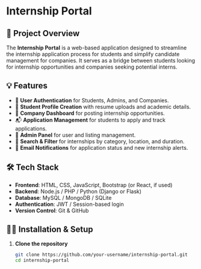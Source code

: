 # Internship Portal

## 📌 Project Overview

The **Internship Portal** is a web-based application designed to streamline the internship application process for students and simplify candidate management for companies. It serves as a bridge between students looking for internship opportunities and companies seeking potential interns.

## 💡 Features

- 🔐 **User Authentication** for Students, Admins, and Companies.
- 📄 **Student Profile Creation** with resume uploads and academic details.
- 🏢 **Company Dashboard** for posting internship opportunities.
- 📬 **Application Management** for students to apply and track applications.
- 🧾 **Admin Panel** for user and listing management.
- 🔎 **Search & Filter** for internships by category, location, and duration.
- 📧 **Email Notifications** for application status and new internship alerts.

## 🛠️ Tech Stack

- **Frontend**: HTML, CSS, JavaScript, Bootstrap (or React, if used)
- **Backend**: Node.js / PHP / Python (Django or Flask)
- **Database**: MySQL / MongoDB / SQLite
- **Authentication**: JWT / Session-based login
- **Version Control**: Git & GitHub

## 🧑‍💻 Installation & Setup

1. **Clone the repository**
   ```bash
   git clone https://github.com/your-username/internship-portal.git
   cd internship-portal
